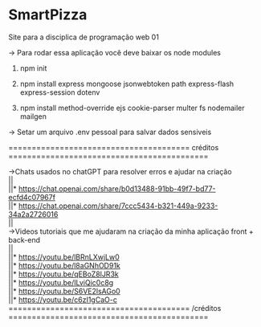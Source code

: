 # SmartPizza
Site para a disciplica de programação web 01

-> Para rodar essa aplicação você deve baixar os node modules
1. npm init

2. npm install express mongoose jsonwebtoken path express-flash express-session dotenv
3. npm install method-override ejs cookie-parser multer fs nodemailer mailgen

-> Setar um arquivo .env pessoal para salvar dados sensiveis  

======================================= créditos ===========================================
 
 ->Chats usados no chatGPT para resolver erros e ajudar na criação                     
||                                                                                      
||* https://chat.openai.com/share/b0d13488-91bb-49f7-bd77-ecfd4c07967f                 
||* https://chat.openai.com/share/7ccc5434-b321-449a-9233-34a2a2726016                   
||                                                                                   
 ->Videos tutoriais que me ajudaram na criação da minha aplicação front + back-end    
||                                                                                  
||* https://youtu.be/lBRnLXwjLw0                                                         
||* https://youtu.be/l8aGNhOD91k                                               
||* https://youtu.be/qEBoZ8lJR3k                                                  
||* https://youtu.be/ILviQic0c8g                                                      
||* https://youtu.be/S6VE2lsAGo0                                                        
||* https://youtu.be/c6zI1gCaO-c                                                 
======================================= /créditos ===========================================

